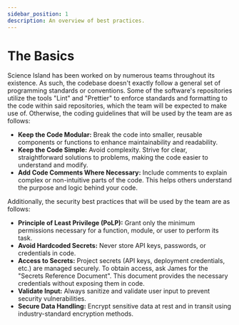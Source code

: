 ```yaml
---
sidebar_position: 1
description: An overview of best practices.
---
```


# The Basics

Science Island has been worked on by numerous teams throughout its existence. As such, the codebase doesn't exactly follow a general set of programming standards or conventions. Some of the software's repositories utilize the tools "Lint" and "Prettier" to enforce standards and formatting to the code within said repositories, which the team will be expected to make use of. Otherwise, the coding guidelines that will be used by the team are as follows:

- **Keep the Code Modular:** Break the code into smaller, reusable components or functions to enhance maintainability and readability.
- **Keep the Code Simple:** Avoid complexity. Strive for clear, straightforward solutions to problems, making the code easier to understand and modify.
- **Add Code Comments Where Necessary:** Include comments to explain complex or non-intuitive parts of the code. This helps others understand the purpose and logic behind your code.

Additionally, the security best practices that will be used by the team are as follows:

- **Principle of Least Privilege (PoLP):** Grant only the minimum permissions necessary for a function, module, or user to perform its task.
- **Avoid Hardcoded Secrets:** Never store API keys, passwords, or credentials in code.
- **Access to Secrets:** Project secrets (API keys, deployment credentials, etc.) are managed securely. To obtain access, ask James for the "Secrets Reference Document". This document provides the necessary credentials without exposing them in code.
- **Validate Input:** Always sanitize and validate user input to prevent security vulnerabilities.
- **Secure Data Handling:** Encrypt sensitive data at rest and in transit using industry-standard encryption methods.
